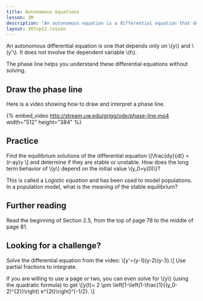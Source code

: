 ```yaml
---
title: Autonomous equations
lesson: 3M
description: "An autonomous equation is a differential equation that depends only on y and y', and not on t. You can understand these without solving the differential equation by finding the equilibrium solutions. Section 2.5."
layout: 307sp12-lesson
---
```


An autonomous differential equation is one that depends only on \\(y\\) and \\(y'\\). It does not involve the dependent variable \\(t\\).

The phase line helps you understand these differential equations without solving.

## Draw the phase line

Here is a video showing how to draw and interpret a phase line.

{% embed_video http://stream.uw.edu/grigg/ode/phase-line.mp4 width="512" height="384" %}


## Practice

Find the equilibrium solutions of the differential equation
\\[\frac{dy}{dt} = (r-ay)y \\]
and determine if they are stable or unstable. How does the long term behavior of \\(y\\) depend on the initial value \\(y_0=y(0)\\)?

This is called a _Logistic equation_ and has been used to model populations. In a population model, what is the meaning of the stable equilibrium?

## Further reading

Read the beginning of Section 2.5, from the top of page 78 to the middle of page 81.

## Looking for a challenge?

Solve the differential equation from the video:
\\[y'=(y-1)(y-2)(y-3).\\]
Use partial fractions to integrate.

If you are willing to use a page or two, you can even solve for \\(y\\) (using the quadratic formula) to get
\\[y(t)= 2 \pm
\left[1-\left(1-\frac{1}{(y_0-2)^{2}}\right) e^{2t}\right]^{-1/2}. \\]

